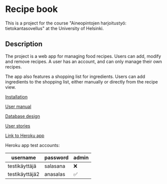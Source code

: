 # Recipe book
This is a project for the course "Aineopintojen harjoitustyö:
tietokantasovellus" at the University of Helsinki.

## Description
The project is a web app for managing food recipes. Users can add, modify and
remove recipes. A user has an account, and can only manage their own recipes.

The app also features a shopping list for ingredients. Users can add ingredients
to the shopping list, either manually or directly from the recipe view.

[Installation](docs/installation.md)

[User manual](docs/user-manual.md)

[Database design](docs/database-design.md)

[User stories](docs/user-stories.md)

[Link to Heroku app](https://tsoha-2020-recipe-book.herokuapp.com)

Heroku app test accounts:

username|password|admin
--------|--------|-----
testikäyttäjä|salasana|❌
testikäyttäjä2|anasalas|✅
